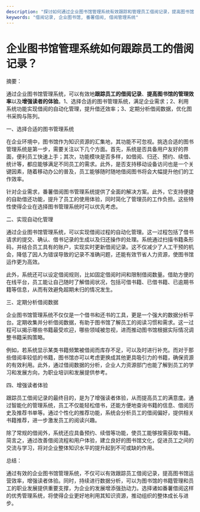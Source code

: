 ```yaml
---
description: "探讨如何通过企业图书馆管理系统有效跟踪和管理员工借阅记录，提高图书馆运营效率。"
keywords: "借阅记录, 企业图书馆, 番薯借阅, 借阅管理系统"
---
```

# 企业图书馆管理系统如何跟踪员工的借阅记录？

摘要： 

通过企业图书馆管理系统，可以有效地**跟踪员工的借阅记录**、**提高图书馆的管理效率**以及**增强读者的体验**。1、选择合适的图书管理系统，满足企业需求；2、利用系统功能实现借阅的自动化管理，提升借还效率；3、定期分析借阅数据，优化图书采购与陈列。

一、选择合适的图书管理系统

在企业环境中，图书馆作为知识资源的汇集地，其功能不可忽视。挑选合适的图书管理系统是第一步，需要关注以下几个方面。首先，系统是否具备用户友好的界面，便利员工快速上手；其次，功能模块是否多样，如借阅、归还、预约、续借、统计等，都应能够满足不同员工的需求。此外，是否支持移动设备访问也是一个关键因素，随着移动办公的普及，员工能够随时随地借阅图书将会大幅提升他们的工作效率。

针对企业需求，番薯借阅图书管理系统提供了全面的解决方案。此外，它支持便捷的自助借还功能，提升了员工的使用体验，同时简化了管理员的工作负担。这些特性使得企业在选择图书管理系统时可以优先考虑。

二、实现自动化管理

通过企业图书馆管理系统，可以实现借阅过程的自动化管理。这一过程包括了借书请求的提交、确认、借书记录的生成以及归还操作的处理。系统通过扫描书籍条形码，并结合员工具有的账户，实现实时更新借阅记录。这不仅减少了人工干预的机会，降低了因人为错误导致的记录不准确问题，还能有效节省人力资源，使图书馆运作更为高效。

此外，系统还可以设定借阅规则，比如固定借阅时间和限制借阅数量。借助方便的在线平台，员工能让自己随时了解借阅状况，包括可借书籍、已借书籍、已逾期书籍等信息，从而有效避免超期未归的情况发生。

三、定期分析借阅数据

企业图书馆管理系统不仅仅是一个借书和还书的工具，更是一个强大的数据分析平台。定期收集并分析借阅数据，有助于图书馆了解员工的阅读习惯和需求。这一过程可以揭示哪些书籍最受欢迎，哪些领域被忽视，进而推动图书馆根据实际情况调整书籍采购策略。

例如，若系统显示某类书籍频繁被借阅而库存不足，可以及时进行补充。而对于那些借阅率较低的书籍，图书馆亦可以考虑更换成其他更具吸引力的书籍，确保资源的有效利用。此外，通过借阅数据的分析，企业人力资源部门也能了解到员工的学习和发展方向，为职业培训和发展提供参考。

四、增强读者体验

跟踪员工借阅记录的最终目的，是为了增强读者体验，从而提高员工的满意度。通过智能化的管理系统，员工不仅能轻松借书，还能方便地查询书籍的信息、借阅历史及推荐书单等。通过个性化的推荐功能，系统会分析员工的借阅偏好，提供相关书籍推荐，进一步激发员工的阅读兴趣。

除了常规的借阅外，系统还应具备预约、续借等功能，使员工能够按需获取书籍。简言之，通过改善借阅流程和用户体验，建立良好的图书馆文化，促进员工之间的交流与学习，将对企业整体知识水平的提升起到不可或缺的作用。

总结：

通过有效的企业图书馆管理系统，不仅可以有效跟踪员工借阅记录，提高图书馆运营效率，增强读者体验。同时，持续进行数据分析，可以为图书馆的书籍管理和员工的职业发展提供重要支撑，为企业的发展增添强劲动力。选择诸如番薯借阅这样的优秀管理系统，将使得企业更好地利用其知识资源，推动组织的整体成长与进步。
